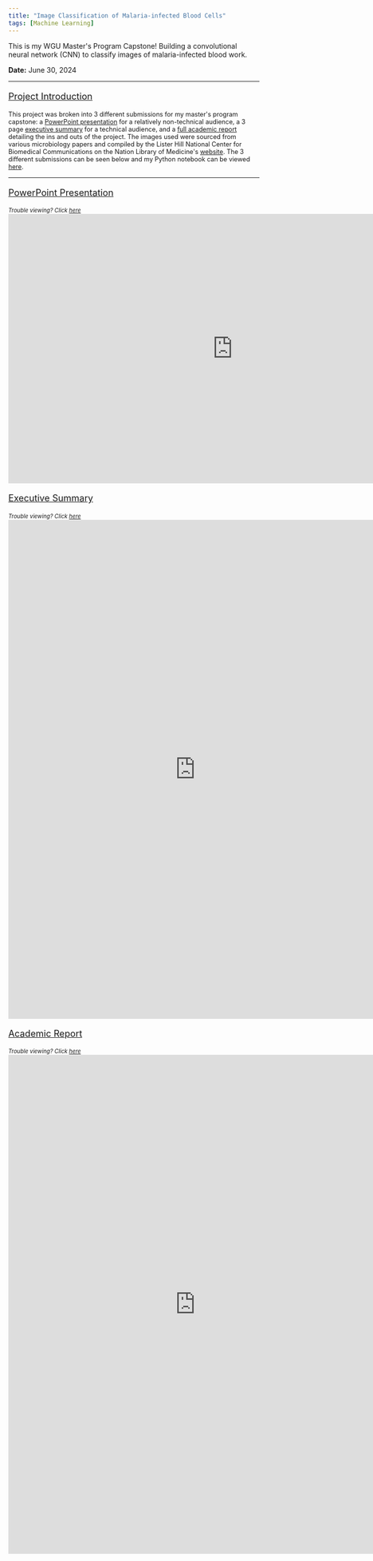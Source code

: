 ```yaml
---
title: "Image Classification of Malaria-infected Blood Cells"
tags: [Machine Learning]
---
```


This is my WGU Master's Program Capstone! Building a convolutional neural network (CNN) to classify 
images of malaria-infected blood work.

<span style="font-weight:bold;">Date:</span> June 30, 2024

---

<p style="font-size:130%; text-decoration:underline;">Project Introduction</p>
<p style="font-size:90%;">
This project was broken into 3 different submissions for my master's program capstone: a <a href="https://cbhorton6819.github.io/project_files/image_classification/presentation.pdf" target="_blank">PowerPoint presentation</a> for a relatively non-technical audience, a 3 page <a href="https://cbhorton6819.github.io/project_files/image_classification/executive_summary.pdf" target="_blank">executive summary</a> for a technical audience, and a <a href="https://cbhorton6819.github.io/project_files/image_classification/report.pdf" target="_blank">full academic report</a> detailing the ins and outs of the project. The images used were sourced from various microbiology papers and compiled by the Lister Hill National Center for Biomedical Communications on the Nation Library of Medicine's <a href="https://lhncbc.nlm.nih.gov/LHC-research/LHC-projects/image-processing/malaria-datasheet.html" target="_blank">website</a>. The 3 different submissions can be seen below and my Python notebook can be viewed <a href="https://nbviewer.org/urls/cbhorton6819.github.io/project_files/image_classification/capstone.ipynb" target="_blank">here</a>.
</p>

---

<p style="font-size:130%; text-decoration:underline;">PowerPoint Presentation</p>
<span style="font-style: italic; font-size: 80%;">Trouble viewing? Click <a href="https://cbhorton6819.github.io/project_files/image_classification/presentation.pdf" target="_blank">here</a></span>
<iframe frameborder="0" scrolling="no" width="900" height="540" src="https://cbhorton6819.github.io/project_files/image_classification/presentation.pdf#zoom=33"> </iframe>

<p style="font-size:130%; text-decoration:underline;">Executive Summary</p>
<span style="font-style: italic; font-size: 80%;">Trouble viewing? Click <a href="https://cbhorton6819.github.io/project_files/image_classification/executive_summary.pdf" target="_blank">here</a></span>
<iframe frameborder="0" scrolling="no" width="750" height="1000" src="https://cbhorton6819.github.io/project_files/image_classification/executive_summary.pdf#zoom=90"> </iframe>

<p style="font-size:130%; text-decoration:underline;">Academic Report</p>
<span style="font-style: italic; font-size: 80%;">Trouble viewing? Click <a href="https://cbhorton6819.github.io/project_files/image_classification/report.pdf" target="_blank">here</a></span>
<iframe frameborder="0" scrolling="no" width="750" height="1000" src="https://cbhorton6819.github.io/project_files/image_classification/report.pdf#zoom=90"> </iframe>
